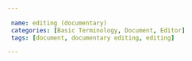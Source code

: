 ```yaml
---
 
 name: editing (documentary)
 categories: [Basic Terminology, Document, Editor]
 tags: [document, documentary editing, editing]

---
```

